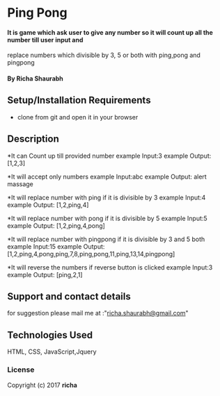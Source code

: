 # Ping Pong

#### It is game which ask user to give any number so it will count up all the number till user input and 
replace numbers which divisible by 3, 5 or both with ping,pong and pingpong

#### By Richa Shaurabh


## Setup/Installation Requirements

* clone from git and open it in your browser


## Description
*It can Count up till provided number
	example Input:3
	example Output:[1,2,3]

*It will accept only numbers
	example Input:abc
	example Output: alert massage

*It will replace number with ping if it is divisible by 3
	example Input:4
	example Output: [1,2,ping,4]

*It will replace number with pong if it is divisible by 5
	example Input:5
	example Output: [1,2,ping,4,pong]

*It will replace number with pingpong if it is divisible by 3 and 5 both
	example Input:15
	example Output: [1,2,ping,4,pong,ping,7,8,ping,pong,11,ping,13,14,pingpong]

*It will reverse the numbers if reverse button is clicked
	example Input:3
	example Output: [ping,2,1]


## Support and contact details

for suggestion please mail me at :"richa.shaurabh@gmail.com" 

## Technologies Used

HTML, CSS, JavaScript,Jquery

### License


Copyright (c) 2017 **richa**